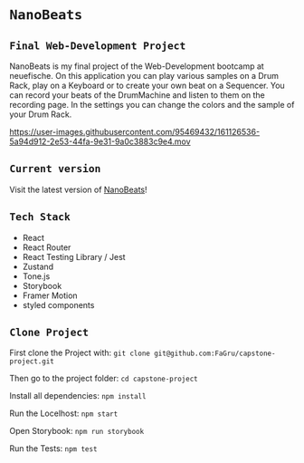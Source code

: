 # `NanoBeats`

## `Final Web-Development Project`

NanoBeats is my final project of the Web-Development bootcamp at neuefische.
On this application you can play various samples on a Drum Rack, play on a Keyboard or to create your own beat on a Sequencer. You can record your beats of the DrumMachine and listen to them on the recording page.
In the settings you can change the colors and the sample of your Drum Rack.

https://user-images.githubusercontent.com/95469432/161126536-5a94d912-2e53-44fa-9e31-9a0c3883c9e4.mov

## `Current version`

Visit the latest version of [NanoBeats](https://www.nano-beats.de/)!

## `Tech Stack`

- React
- React Router
- React Testing Library / Jest
- Zustand
- Tone.js
- Storybook
- Framer Motion
- styled components

## `Clone Project`

First clone the Project with:
`git clone git@github.com:FaGru/capstone-project.git`

Then go to the project folder:
`cd capstone-project`

Install all dependencies:
`npm install`

Run the Locelhost:
`npm start`

Open Storybook:
`npm run storybook`

Run the Tests:
`npm test`
